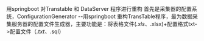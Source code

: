 用springboot 对Transtable 和 DataServer 程序进行重构
首先是采集器的配置系统，ConfigurationGenerator
    --用springboot 重构TransTable程序，最为数据采集服务器的配置文件生成器，主要功能是：将表格文件(*.xls、*.xlsx)+配置格式txt->配置文件（*.txt、*.sql）
